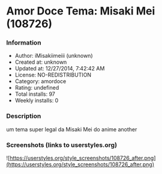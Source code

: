 # Amor Doce Tema: Misaki Mei (108726)

### Information
- Author: iMisakiimeiii (unknown)
- Created at: unknown
- Updated at: 12/27/2014, 7:42:42 AM
- License: NO-REDISTRIBUTION
- Category: amordoce
- Rating: undefined
- Total installs: 97
- Weekly installs: 0


### Description
um tema  super   legal da Misaki Mei do anime  another


### Screenshots (links to userstyles.org)
![https://userstyles.org/style_screenshots/108726_after.png](https://userstyles.org/style_screenshots/108726_after.png)



